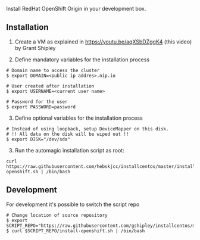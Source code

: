 Install RedHat OpenShift Origin in your development box.

## Installation

1. Create a VM as explained in https://youtu.be/aqXSbDZggK4 (this video) by Grant Shipley

2. Define mandatory variables for the installation process

```
# Domain name to access the cluster
$ export DOMAIN=<public ip addres>.nip.io 

# User created after installation
$ export USERNAME=<current user name>

# Password for the user
$ export PASSWORD=password
```

3. Define optional variables for the installation process

```
# Instead of using loopback, setup DeviceMapper on this disk.
# !! All data on the disk will be wiped out !!
$ export DISK="/dev/sda"
```

3. Run the automagic installation script as root:

```
curl https://raw.githubusercontent.com/hebskjcc/installcentos/master/install-openshift.sh | /bin/bash
```

## Development

For development it's possible to switch the script repo

```
# Change location of source repository
$ export SCRIPT_REPO="https://raw.githubusercontent.com/gshipley/installcentos/master"
$ curl $SCRIPT_REPO/install-openshift.sh | /bin/bash
```
